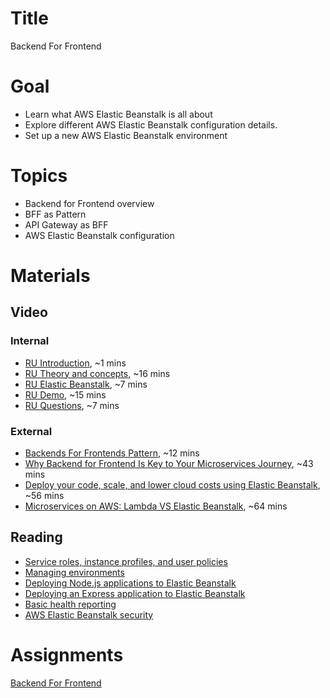# Title
Backend For Frontend

# Goal
- Learn what AWS Elastic Beanstalk is all about
- Explore different AWS Elastic Beanstalk configuration details.
- Set up a new AWS Elastic Beanstalk environment

# Topics
- Backend for Frontend overview
- BFF as Pattern
- API Gateway as BFF
- AWS Elastic Beanstalk configuration

# Materials

## Video
### Internal
- [RU Introduction](https://videoportal.epam.com/playlist/OJM9DLJn/play/AaZqxz79), ~1 mins
- [RU Theory and concepts](https://videoportal.epam.com/playlist/OJM9DLJn/play/2Jw8GG7M), ~16 mins
- [RU Elastic Beanstalk](https://videoportal.epam.com/playlist/OJM9DLJn/play/M7k3qd7p), ~7 mins
- [RU Demo](https://videoportal.epam.com/playlist/OJM9DLJn/play/RYpMGwJy), ~15 mins
- [RU Questions](https://videoportal.epam.com/playlist/OJM9DLJn/play/oYVqRqa0), ~7 mins

### External
- [Backends For Frontends Pattern](https://www.youtube.com/watch?v=wgD9t3R3x-w), ~12 mins
- [Why Backend for Frontend Is Key to Your Microservices Journey](https://www.youtube.com/watch?v=PwgQZ8eCGxA), ~43 mins
- [Deploy your code, scale, and lower cloud costs using Elastic Beanstalk](https://www.youtube.com/watch?v=o4clRJuH9xU), ~56 mins
- [Microservices on AWS: Lambda VS Elastic Beanstalk](https://www.youtube.com/watch?v=UknlE_OMobY), ~64 mins

## Reading
- [Service roles, instance profiles, and user policies](https://docs.aws.amazon.com/elasticbeanstalk/latest/dg/concepts-roles.html)
- [Managing environments](https://docs.aws.amazon.com/elasticbeanstalk/latest/dg/using-features.managing.html)
- [Deploying Node.js applications to Elastic Beanstalk](https://docs.aws.amazon.com/elasticbeanstalk/latest/dg/create_deploy_nodejs.html)
- [Deploying an Express application to Elastic Beanstalk](https://docs.aws.amazon.com/elasticbeanstalk/latest/dg/create_deploy_nodejs_express.html)
- [Basic health reporting](https://docs.aws.amazon.com/elasticbeanstalk/latest/dg/using-features.healthstatus.html)
- [AWS Elastic Beanstalk security](https://docs.aws.amazon.com/elasticbeanstalk/latest/dg/security.html)

# Assignments
[Backend For Frontend](./task.md)
